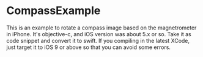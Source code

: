 # CompassExample

This is an example to rotate a compass image based on the magnetrometer in iPhone. It's objective-c, and iOS version was about 5.x or so. Take it as code snippet and convert it to swift. If you compiling in the latest XCode, just target it to iOS 9 or above so that you can avoid some errors.
